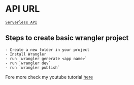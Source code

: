 # API URL
[`Serverless API`](https://api.smishra.workers.dev/)


## Steps to create basic wrangler project

    - Create a new folder in your project
    - Install Wrangler
    - run `wrangler generate <app name>`
    - run `wrangler dev`
    - run `wrangler publish`

Fore more check my youtube tutorial [here](https://www.youtube.com/channel/UCPcVtECE3AS7ywrXLaxtZow)